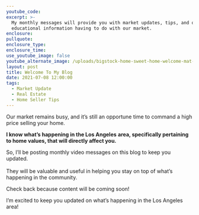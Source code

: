 ```yaml
---
youtube_code:
excerpt: >-
  My monthly messages will provide you with market updates, tips, and other
  educational information having to do with our market.
enclosure:
pullquote:
enclosure_type:
enclosure_time:
use_youtube_image: false
youtube_alternate_image: /uploads/bigstock-home-sweet-home-welcome-mat-m-235686472.jpg
layout: post
title: Welcome To My Blog
date: 2021-07-08 12:00:00
tags:
  - Market Update
  - Real Estate
  - Home Seller Tips
---
```

Our market remains busy, and it’s still an opportune time to command a high price selling your home.&nbsp;&nbsp;

**I know what’s happening in the Los Angeles** **area, specifically pertaining to home values, that will directly affect you.**

So, I’ll be posting monthly video messages on this blog to keep you updated.<br><br>They will be valuable and useful in helping you stay on top of what’s happening in the community.

Check back because content will be coming soon\!

I’m excited to keep you updated on what’s happening in the Los Angeles area\!
